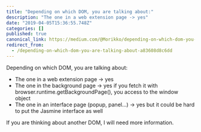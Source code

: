 ```yaml
---
title: "Depending on which DOM, you are talking about:"
description: "The one in a web extension page -> yes"
date: "2019-04-05T15:36:55.748Z"
categories: []
published: true
canonical_link: https://medium.com/@Morikko/depending-on-which-dom-you-are-talking-about-a83608d8c6dd
redirect_from:
  - /depending-on-which-dom-you-are-talking-about-a83608d8c6dd
---
```


Depending on which DOM, you are talking about:

-   The one in a web extension page -> yes
-   The one in the background page -> yes if you fetch it with browser.runtime.getBackgroundPage(), you access to the window object
-   The one in an interface page (popup, panel…) -> yes but it could be hard to put the Jasmine interface as well

If you are thinking about another DOM, I will need more information.
